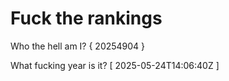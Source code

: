 # Fuck the rankings

Who the hell am I?
{ 20254904 }

What fucking year is it?
[ 2025-05-24T14:06:40Z ]
